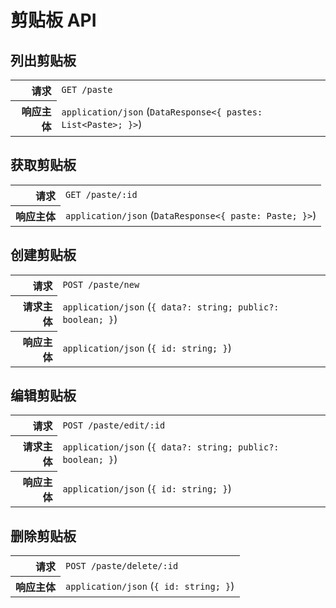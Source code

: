 # 剪贴板 API

## 列出剪贴板

<table>
  <tr>
    <th align="right">请求</th>
    <td><code>GET /paste</code></td>
  </tr>
  <tr>
    <th align="right">响应主体</th>
    <td><code>application/json</code> (<code>DataResponse&lt;{ pastes: List&lt;Paste&gt;; }&gt;</code>)</td>
  </tr>
</table>

## 获取剪贴板

<table>
  <tr>
    <th align="right">请求</th>
    <td><code>GET /paste/:id</code></td>
  </tr>
  <tr>
    <th align="right">响应主体</th>
    <td><code>application/json</code> (<code>DataResponse&lt;{ paste: Paste; }&gt;</code>)</td>
  </tr>
</table>

## 创建剪贴板

<table>
  <tr>
    <th align="right">请求</th>
    <td><code>POST /paste/new</code></td>
  </tr>
  <tr>
    <th align="right">请求主体</th>
    <td><code>application/json</code> (<code>{ data?: string; public?: boolean; }</code>)</td>
  </tr>
  <tr>
    <th align="right">响应主体</th>
    <td><code>application/json</code> (<code>{ id: string; }</code>)</td>
  </tr>
</table>

## 编辑剪贴板

<table>
  <tr>
    <th align="right">请求</th>
    <td><code>POST /paste/edit/:id</code></td>
  </tr>
  <tr>
    <th align="right">请求主体</th>
    <td><code>application/json</code> (<code>{ data?: string; public?: boolean; }</code>)</td>
  </tr>
  <tr>
    <th align="right">响应主体</th>
    <td><code>application/json</code> (<code>{ id: string; }</code>)</td>
  </tr>
</table>

## 删除剪贴板

<table>
  <tr>
    <th align="right">请求</th>
    <td><code>POST /paste/delete/:id</code></td>
  </tr>
  <tr>
    <th align="right">响应主体</th>
    <td><code>application/json</code> (<code>{ id: string; }</code>)</td>
  </tr>
</table>

